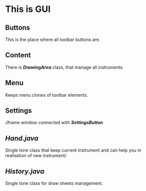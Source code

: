 # This is GUI
## Buttons

This is the place where all toolbar buttons are.

## Content

There is **_DrawingArea_** class, that manage all instruments.

## Menu

Keeps menu clones of toolbar elements.

## Settings

Jframe window connected with _**SettingsButton**_

## _Hand.java_

Single tone class that keep current instrument and can help you in realisation of new instrument/

## _History.java_

Single tone class for draw sheets management. 
